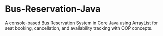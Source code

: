 # Bus-Reservation-Java
A console-based Bus Reservation System in Core Java using ArrayList for seat booking, cancellation, and availability tracking with OOP concepts.
